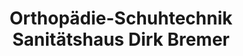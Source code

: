 ---
title: "Orthopädie-Schuhtechnik Sanitätshaus Dirk Bremer"
url: /ruesselsheim-am-main/orthopaedie-schuhtechnik-sanitaetshaus-dirk-bremer/
shop: Sanitätshaus
---